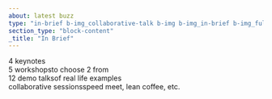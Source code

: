 ```yaml
---
about: latest buzz
type: "in-brief b-img_collaborative-talk b-img b-img_in-brief b-img_full-sized b-img_parallax"
section_type: "block-content"
_title: "In Brief"
---
```


<div id="" class="b-in-brief__item b-in-brief-text">
    <!-- <span class="b-in-brief-text__num">4</span> -->
    <span class="b-in-brief-text__desc"><span>4 keynotes</span></span>
</div>
<div id="" class="b-in-brief__item b-in-brief-text">
    <!-- <span class="b-in-brief-text__num">5</span> -->
    <span class="b-in-brief-text__desc"><span>5 workshops</span><span>to choose 2 from</span></span>
</div>
<div id="" class="b-in-brief__item b-in-brief-text">
    <!-- <span class="b-in-brief-text__num">3</span> -->
    <span class="b-in-brief-text__desc"><span>12 demo talks</span><span>of real life examples</span></span>
</div>
<div id="" class="b-in-brief__item b-in-brief-text">
    <!-- <span class="b-in-brief-text__num">3</span> -->
    <span class="b-in-brief-text__desc"><span>collaborative sessions</span><span>speed meet, lean coffee, etc.</span></span>
</div>